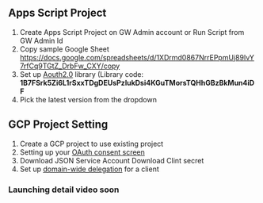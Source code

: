 ## Apps Script Project
1. Create Apps Script Project on GW Admin account or Run Script from GW Admin Id
2. Copy sample Google Sheet https://docs.google.com/spreadsheets/d/1XDrmd0867NrrEPpmUj89IvY7rfCq9TGtZ_DrbFw_CXY/copy 
3. Set up [Aouth2.0](https://github.com/googleworkspace/apps-script-oauth2#setup) library (Library code: **1B7FSrk5Zi6L1rSxxTDgDEUsPzlukDsi4KGuTMorsTQHhGBzBkMun4iDF**
4. Pick the latest version from the dropdown 


## GCP Project Setting
1. Create a GCP project to use existing project
2. Setting up your [OAuth consent screen ](https://support.google.com/cloud/answer/10311615)
3. Download JSON Service Account Download Clint secret
5. Set up [domain-wide delegation](https://support.google.com/a/answer/162106) for a client


### Launching detail video soon


